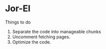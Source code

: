 # Jor-El

Things to do
1.  Separate the code into manageable chunks
2.  Uncomment fetching pages.
3.  Optimize the code.